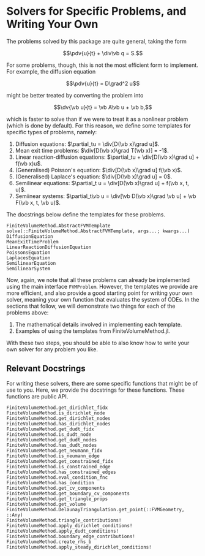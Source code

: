 # Solvers for Specific Problems, and Writing Your Own

The problems solved by this package are quite general, taking the form
```math
\pdv{u}{t} + \div\vb q = S.
```
For some problems, though, this is not the most efficient form to implement.
For example, the diffusion equation
```math
\pdv{u}{t} = D\grad^2 u
```
might be better treated by converting the problem into
```math
\dv{\vb u}{t} = \vb A\vb u + \vb b,
```
which is faster to solve than if we were to treat it as a nonlinear problem
(which is done by default). For this reason, we define some templates 
for specific types of problems, namely:

1. Diffusion equations: $\partial_tu = \div[D(\vb x)\grad u]$.
2. Mean exit time problems: $\div[D(\vb x)\grad T(\vb x)] = -1$.
3. Linear reaction-diffusion equations: $\partial_tu + \div[D(\vb x)\grad u] + f(\vb x)u$.
4. (Generalised) Poisson's equation: $\div[D(\vb x)\grad u]  f(\vb x)$.
5. (Generalised) Laplace's equation: $\div[D(\vb x)\grad u] = 0$.
6. Semilinear equations: $\partial_t u = \div[D(\vb x)\grad u] + f(\vb x, t, u)$.
7. Semiinear systems: $\partial_t\vb u = \div[\vb D(\vb x)\grad \vb u] + \vb F(\vb x, t, \vb u)$.

The docstrings below define the templates for these problems.

```@docs 
FiniteVolumeMethod.AbstractFVMTemplate
solve(::FiniteVolumeMethod.AbstractFVMTemplate, args...; kwargs...)
DiffusionEquation
MeanExitTimeProblem
LinearReactionDiffusionEquation
PoissonsEquation
LaplacesEquation
SemilinearEquation
SemilinearSystem
```
 
Now, again, we note that all these problems can already be implemented using the main interface `FVMProblem`. However, the templates we provide are more efficient, and also provide a good starting point for writing your own solver, meaning your own function 
that evaluates the system of ODEs. In the sections that follow, we will demonstrate two things for each of the problems above:

1. The mathematical details involved in implementing each template.
2. Examples of using the templates from FiniteVolumeMethod.jl.

With these two steps, you should be able to also know how to write your own solver for any problem you like. 

## Relevant Docstrings 

For writing these solvers, there are some specific functions that might be of use to you. 
Here, we provide the docstrings for these functions. These functions are public API.

```@docs
FiniteVolumeMethod.get_dirichlet_fidx
FiniteVolumeMethod.is_dirichlet_node
FiniteVolumeMethod.get_dirichlet_nodes 
FiniteVolumeMethod.has_dirichlet_nodes 
FiniteVolumeMethod.get_dudt_fidx 
FiniteVolumeMethod.is_dudt_node 
FiniteVolumeMethod.get_dudt_nodes 
FiniteVolumeMethod.has_dudt_nodes
FiniteVolumeMethod.get_neumann_fidx 
FiniteVolumeMethod.is_neumann_edge 
FiniteVolumeMethod.get_constrained_fidx 
FiniteVolumeMethod.is_constrained_edge
FiniteVolumeMethod.has_constrained_edges
FiniteVolumeMethod.eval_condition_fnc
FiniteVolumeMethod.has_condition 
FiniteVolumeMethod.get_cv_components 
FiniteVolumeMethod.get_boundary_cv_components
FiniteVolumeMethod.get_triangle_props 
FiniteVolumeMethod.get_volume 
FiniteVolumeMethod.DelaunayTriangulation.get_point(::FVMGeometry, ::Any)
FiniteVolumeMethod.triangle_contributions!
FiniteVolumeMethod.apply_dirichlet_conditions!
FiniteVolumeMethod.apply_dudt_conditions! 
FiniteVolumeMethod.boundary_edge_contributions!
FiniteVolumeMethod.create_rhs_b
FiniteVolumeMethod.apply_steady_dirichlet_conditions!
```